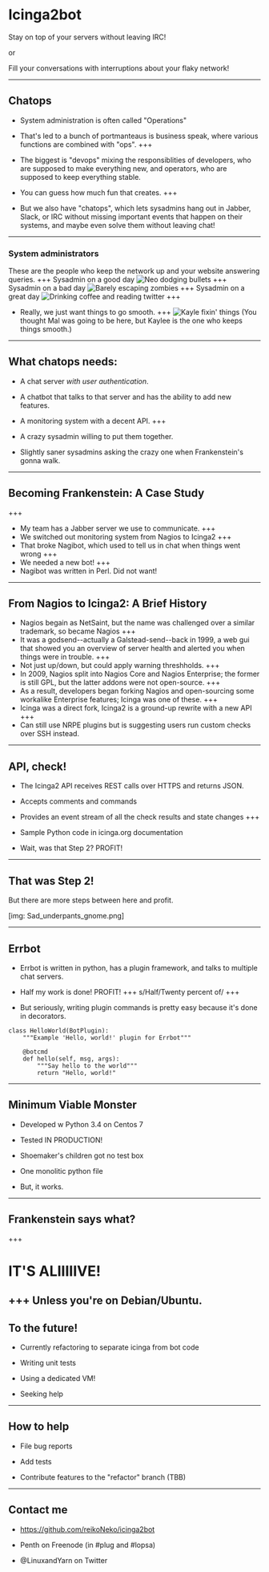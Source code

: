 # Icinga2bot

Stay on top of your servers without leaving IRC!

or

Fill your conversations with interruptions about your flaky network!

---

## Chatops

* System administration is often called "Operations"

* That's led to a bunch of portmanteaus is business speak, where various functions are combined with "ops".
+++
* The biggest is "devops" mixing the responsiblities of developers, who are supposed to make everything new, and operators, who are supposed to keep everything stable.

* You can guess how much fun that creates.
+++
* But we also have "chatops", which lets sysadmins hang out in Jabber, Slack, or IRC without missing important events that happen on their systems, and maybe even solve them without leaving chat!

---

### System administrators

These are the people who keep the network up and your website answering queries.
+++
Sysadmin on a good day
![Neo dodging bullets](https://i.ytimg.com/vi/ybKJOOmZfMs/maxresdefault.jpg)
+++
Sysadmin on a bad day
![Barely escaping zombies](http://4.bp.blogspot.com/_6Ycg6Y79jFg/TPx0pKhBSPI/AAAAAAAAAwc/e0UyoC3s5KY/s1600/Walking%2BDead.jpg)
+++
Sysadmin on a great day
![Drinking coffee and reading twitter](http://pa1.narvii.com/5669/04e096dee7a5ae3493bde3affb1eed4c81c4d089_hq.gif)
+++
* Really, we just want things to go smooth.
+++
![Kayle fixin' things](https://archetypeonlinemagazine.files.wordpress.com/2014/06/ariane179254_firefly_1x02_thetrainjob_0002-2.jpg)
(You thought Mal was going to be here, but Kaylee is the one who keeps things smooth.)
---

## What chatops needs:

* A chat server *with user authentication*.

* A chatbot that talks to that server and has the ability to add new features.

* A monitoring system with a decent API.
+++
* A crazy sysadmin willing to put them together.

* Slightly saner sysadmins asking the crazy one when Frankenstein's gonna walk.

---

## Becoming Frankenstein: A Case Study
+++
* My team has a Jabber server we use to communicate.
+++
* We switched out monitoring system from Nagios to Icinga2
+++
* That broke Nagibot, which used to tell us in chat when things went wrong
+++
* We needed a new bot!
+++
* Nagibot was written in Perl. Did not want!

---

## From Nagios to Icinga2: A Brief History

* Nagios begain as NetSaint, but the name was challenged over a similar trademark, so became Nagios
+++
* It was a godsend--actually a Galstead-send--back in 1999, a web gui that showed you an overview of server health and alerted you when things were in trouble.
+++
* Not just up/down, but could apply warning threshholds.
+++
* In 2009, Nagios split into Nagios Core and Nagios Enterprise; the former is still GPL, but the latter addons were not open-source.
+++
* As a result, developers began forking Nagios and open-sourcing some workalike Enterprise features; Icinga was one of these.
+++
* Icinga was a direct fork, Icinga2 is a ground-up rewrite with a new API
+++
* Can still use NRPE plugins but is suggesting users run custom checks over SSH instead.

---

## API, check!

* The Icinga2 API receives REST calls over HTTPS and returns JSON. 

* Accepts comments and commands

* Provides an event stream of all the check results and state changes
+++
* Sample Python code in icinga.org documentation

* Wait, was that Step 2? PROFIT!

---

## That was Step 2!

But there are more steps between here and profit.

[img: Sad_underpants_gnome.png]

---

## Errbot

* Errbot is written in python, has a plugin framework, and talks to multiple chat servers.

* Half my work is done! PROFIT!
+++
s/Half/Twenty percent of/
+++
* But seriously, writing plugin commands is pretty easy because it's done in decorators.

```
class HelloWorld(BotPlugin):
    """Example 'Hello, world!' plugin for Errbot"""

    @botcmd
    def hello(self, msg, args):
        """Say hello to the world"""
        return "Hello, world!"
```
---
## Minimum Viable Monster

* Developed w Python 3.4 on Centos 7

* Tested IN PRODUCTION!

* Shoemaker's children got no test box

* One monolitic python file

* But, it works.
---
## Frankenstein says what?

+++
# IT'S ALIIIIIVE!

+++
Unless you're on Debian/Ubuntu.
---

## To the future!

* Currently refactoring to separate icinga from bot code

* Writing unit tests

* Using a dedicated VM!

* Seeking help
---
## How to help

* File bug reports

* Add tests

* Contribute features to the "refactor" branch (TBB)

---
## Contact me

* https://github.com/reikoNeko/icinga2bot

* Penth on Freenode (in #plug and #lopsa)

* @LinuxandYarn on Twitter
